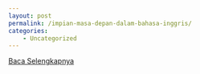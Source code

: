 ```yaml
---
layout: post
permalink: /impian-masa-depan-dalam-bahasa-inggris/
categories:
    - Uncategorized
---
```


[Baca Selengkapnya](/10)